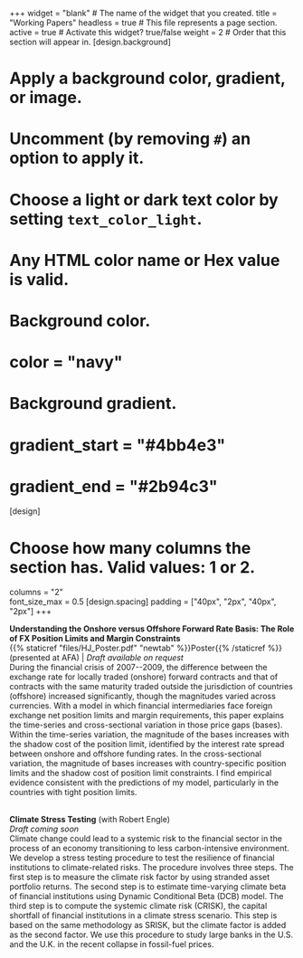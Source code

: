 +++
widget = "blank"  # The name of the widget that you created.
title = "Working Papers"
headless = true  # This file represents a page section.
active = true  # Activate this widget? true/false
weight = 2  # Order that this section will appear in.
[design.background]
  # Apply a background color, gradient, or image.
  #   Uncomment (by removing `#`) an option to apply it.
  #   Choose a light or dark text color by setting `text_color_light`.
  #   Any HTML color name or Hex value is valid.

  # Background color.
  # color = "navy"
  
  # Background gradient.
  # gradient_start = "#4bb4e3"
  # gradient_end = "#2b94c3"
[design]
  # Choose how many columns the section has. Valid values: 1 or 2.
  columns = "2"  
  font_size_max = 0.5
[design.spacing]
  padding = ["40px", "2px", "40px", "2px"]
+++

**Understanding the Onshore versus Offshore Forward Rate Basis: The Role of FX Position Limits and Margin Constraints**  
{{% staticref "files/HJ_Poster.pdf" "newtab" %}}Poster{{% /staticref %}} (presented at AFA) | _Draft available on request_  
During the financial crisis of 2007--2009, the difference between the exchange rate for locally traded (onshore) forward contracts and that of contracts with the same maturity traded outside the jurisdiction of countries (offshore) increased significantly, though the magnitudes varied across currencies. With a model in which financial intermediaries face foreign exchange net position limits and margin requirements, this paper explains the time-series and cross-sectional variation in those price gaps (bases). Within the time-series variation, the magnitude of the bases increases with the shadow cost of the position limit, identified by the interest rate spread between onshore and offshore funding rates. In the cross-sectional variation, the magnitude of bases increases with country-specific position limits and the shadow cost of position limit constraints. I find empirical evidence consistent with the predictions of my model, particularly in the countries with tight position limits.  
<br/> 

**Climate Stress Testing** (with Robert Engle)  
_Draft coming soon_  
Climate change could lead to a systemic risk to the financial sector in the process of an economy transitioning to less carbon-intensive environment. We develop a stress testing procedure to test the resilience of financial institutions to climate-related risks. The procedure involves three steps. The first step is to measure the climate risk factor by using stranded asset portfolio returns. The second step is to estimate time-varying climate beta of financial institutions using Dynamic Conditional Beta (DCB) model. The third step is to compute the systemic climate risk (CRISK), the capital shortfall of financial institutions in a climate stress scenario. This step is based on the same methodology as SRISK, but the climate factor is added as the second factor. We use this procedure to study large banks in the U.S. and the U.K. in the recent collapse in fossil-fuel prices. 

